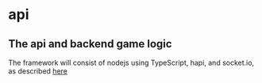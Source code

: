 # api
## The api and backend game logic
The framework will consist of nodejs using TypeScript, hapi, and socket.io, as described [here](https://medium.com/@louski/a-hans-stack-hapi-angular-node-socket-io-using-typescript-65951fdeccd8)
